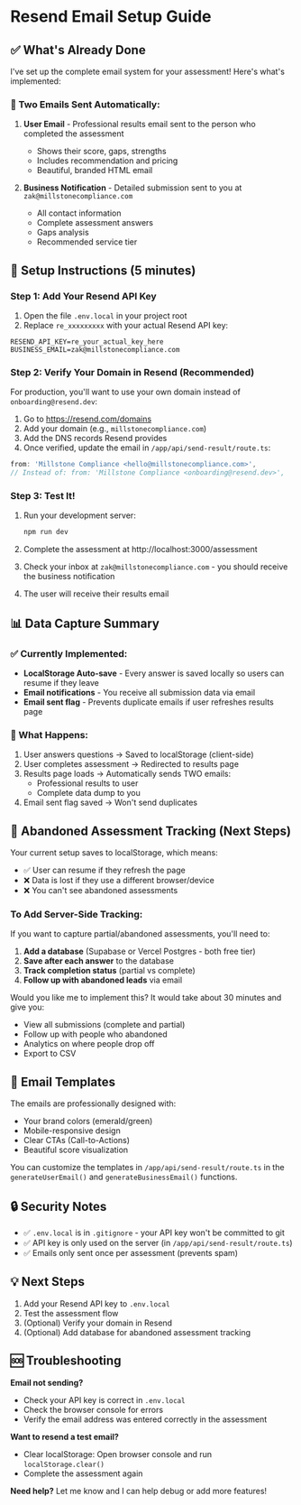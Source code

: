 # Resend Email Setup Guide

## ✅ What's Already Done

I've set up the complete email system for your assessment! Here's what's implemented:

### 📧 Two Emails Sent Automatically:

1. **User Email** - Professional results email sent to the person who completed the assessment
   - Shows their score, gaps, strengths
   - Includes recommendation and pricing
   - Beautiful, branded HTML email

2. **Business Notification** - Detailed submission sent to you at `zak@millstonecompliance.com`
   - All contact information
   - Complete assessment answers
   - Gaps analysis
   - Recommended service tier

## 🚀 Setup Instructions (5 minutes)

### Step 1: Add Your Resend API Key

1. Open the file `.env.local` in your project root
2. Replace `re_xxxxxxxxx` with your actual Resend API key:

```env
RESEND_API_KEY=re_your_actual_key_here
BUSINESS_EMAIL=zak@millstonecompliance.com
```

### Step 2: Verify Your Domain in Resend (Recommended)

For production, you'll want to use your own domain instead of `onboarding@resend.dev`:

1. Go to https://resend.com/domains
2. Add your domain (e.g., `millstonecompliance.com`)
3. Add the DNS records Resend provides
4. Once verified, update the email in `/app/api/send-result/route.ts`:

```typescript
from: 'Millstone Compliance <hello@millstonecompliance.com>',
// Instead of: from: 'Millstone Compliance <onboarding@resend.dev>',
```

### Step 3: Test It!

1. Run your development server:
   ```bash
   npm run dev
   ```

2. Complete the assessment at http://localhost:3000/assessment

3. Check your inbox at `zak@millstonecompliance.com` - you should receive the business notification

4. The user will receive their results email

## 📊 Data Capture Summary

### ✅ Currently Implemented:

- **LocalStorage Auto-save** - Every answer is saved locally so users can resume if they leave
- **Email notifications** - You receive all submission data via email
- **Email sent flag** - Prevents duplicate emails if user refreshes results page

### 🔄 What Happens:

1. User answers questions → Saved to localStorage (client-side)
2. User completes assessment → Redirected to results page
3. Results page loads → Automatically sends TWO emails:
   - Professional results to user
   - Complete data dump to you
4. Email sent flag saved → Won't send duplicates

## 📝 Abandoned Assessment Tracking (Next Steps)

Your current setup saves to localStorage, which means:
- ✅ User can resume if they refresh the page
- ❌ Data is lost if they use a different browser/device
- ❌ You can't see abandoned assessments

### To Add Server-Side Tracking:

If you want to capture partial/abandoned assessments, you'll need to:

1. **Add a database** (Supabase or Vercel Postgres - both free tier)
2. **Save after each answer** to the database
3. **Track completion status** (partial vs complete)
4. **Follow up with abandoned leads** via email

Would you like me to implement this? It would take about 30 minutes and give you:
- View all submissions (complete and partial)
- Follow up with people who abandoned
- Analytics on where people drop off
- Export to CSV

## 🎨 Email Templates

The emails are professionally designed with:
- Your brand colors (emerald/green)
- Mobile-responsive design
- Clear CTAs (Call-to-Actions)
- Beautiful score visualization

You can customize the templates in `/app/api/send-result/route.ts` in the `generateUserEmail()` and `generateBusinessEmail()` functions.

## 🔒 Security Notes

- ✅ `.env.local` is in `.gitignore` - your API key won't be committed to git
- ✅ API key is only used on the server (in `/app/api/send-result/route.ts`)
- ✅ Emails only sent once per assessment (prevents spam)

## 💡 Next Steps

1. Add your Resend API key to `.env.local`
2. Test the assessment flow
3. (Optional) Verify your domain in Resend
4. (Optional) Add database for abandoned assessment tracking

## 🆘 Troubleshooting

**Email not sending?**
- Check your API key is correct in `.env.local`
- Check the browser console for errors
- Verify the email address was entered correctly in the assessment

**Want to resend a test email?**
- Clear localStorage: Open browser console and run `localStorage.clear()`
- Complete the assessment again

**Need help?**
Let me know and I can help debug or add more features!

